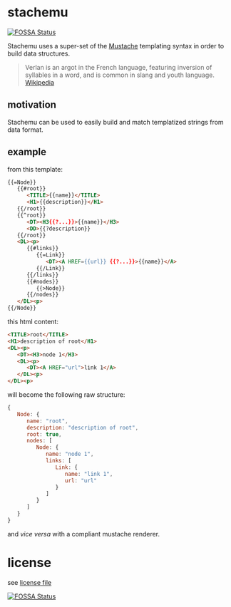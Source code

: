 # stachemu
[![FOSSA Status](https://app.fossa.io/api/projects/git%2Bhttps%3A%2F%2Fgithub.com%2Fteam-chiru%2Fstachemu.svg?type=shield)](https://app.fossa.io/projects/git%2Bhttps%3A%2F%2Fgithub.com%2Fteam-chiru%2Fstachemu?ref=badge_shield)

Stachemu uses a super-set of the [Mustache][1] templating syntax in order to build data structures.

> Verlan is an argot in the French language, featuring inversion of syllables in a word, and is common in slang and youth language. [Wikipedia][2]

## motivation
Stachemu can be used to easily build and match templatized strings from data format.

## example
from this template:
```html
{{=Node}}
   {{#root}}
      <TITLE>{{name}}</TITLE>
      <H1>{{description}}</H1>
   {{/root}}
   {{^root}}
      <DT><H3{{?...}}>{{name}}</H3>
      <DD>{{?description}}
   {{/root}}
   <DL><p>
      {{#links}}
         {{=Link}}
            <DT><A HREF={{url}} {{?...}}>{{name}}</A>
         {{/Link}}
      {{/links}}
      {{#nodes}}
         {{>Node}}
      {{/nodes}}
   </DL><p>
{{/Node}}
```

this html content:
```html
<TITLE>root</TITLE>
<H1>description of root</H1>
<DL><p>
   <DT><H3>node 1</H3>
   <DL><p>
      <DT><A HREF="url">link 1</A>
   </DL><p>
</DL><p>
```

will become the following raw structure:
```js
{
   Node: {
      name: "root",
      description: "description of root",
      root: true,
      nodes: [
         Node: {
            name: "node 1",
            links: [
               Link: {
                  name: "link 1",
                  url: "url"
               }
            ]
         }
      ]
   }
}
```
and *vice versa* with a compliant mustache renderer.

[1]: https://mustache.github.io/
[2]: https://en.wikipedia.org/wiki/Verlan

# license
see [license file](https://github.com/team-chiru/stachemu/blob/master/LICENSE)


[![FOSSA Status](https://app.fossa.io/api/projects/git%2Bhttps%3A%2F%2Fgithub.com%2Fteam-chiru%2Fstachemu.svg?type=large)](https://app.fossa.io/projects/git%2Bhttps%3A%2F%2Fgithub.com%2Fteam-chiru%2Fstachemu?ref=badge_large)